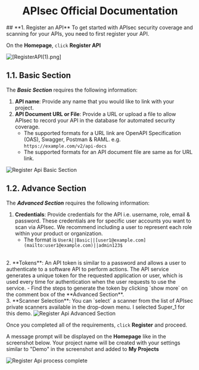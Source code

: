 <h1 align="center"> <b> APIsec Official Documentation </b> </h1>
## **1. Register an API**
To get started with APIsec security coverage and scanning for your APIs, you need to first register your API.

On the **Homepage**, `click` **Register API** 

<img alt="[RegisterAPI(1).png]" src="https://user-images.githubusercontent.com/75529175/171797629-e14d508b-6e8f-407e-9c96-eee030ed0f51.png" />

## **1.1. Basic Section**
The ***Basic Section*** requires the following information:

1. **API name**: Provide any name that you would like to link with your project. 
2. **API Document URL or File**: Provide a URL or upload a file to allow APIsec to record your API in the database for automated security coverage. 
	- The supported formats for a URL link are OpenAPI Specification (OAS), Swagger, Postman & RAML.  e.g. `https://example.com/v2/api-docs` 
	- The supported formats for an API document file are same as for URL link. 

<img alt="Register Api Basic Section" src="https://user-images.githubusercontent.com/75529175/166118460-fc02dcab-c25a-4161-92af-11aa850c21c2.png" />

## **1.2. Advance Section**
The ***Advanced Section*** requires the following information:

1. **Credentials**:  Provide credentials for the API i.e. username, role, email & password. These credentials are for specific user accounts you want to scan via APIsec. We recommend including a user to represent each role within your product or organization. 
	- The format is `UserA||Basic||[user1@example.com](mailto:user1@example.com)||admin123$`
<br>
2. **Tokens**:  An API token is similar to a password and allows a user to authenticate to a software API to perform actions. The API service generates a unique token for the requested application or user, which is used every time for authentication when the user requests to use the service.
	- Find the steps to generate the token by clicking `show more` on the comment box of the **Advanced Section**. 
<br>
3. **Scanner Selection**:  You can `select` a scanner from the list of APIsec private scanners available in the drop-down menu. I selected Super_1 for this demo. 

<img alt="Register Api Advanced Section" src="https://user-images.githubusercontent.com/75529175/166118455-292791e3-cce8-4795-b686-21b23f87e3c6.png" />

Once you completed all of the requirements, `click` **Register** and proceed. 

A message prompt will be displayed on the **Homepage** like in the screenshot below.  Your project name will be created with your settings similar to  "Demo" in the screenshot and added to **My Projects**

<img alt="Register Api process complete" src="https://user-images.githubusercontent.com/75529175/171797636-625e54d8-6dc2-4bc3-9071-cbe4285eb80d.png
"/>

